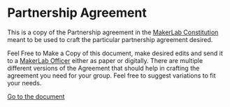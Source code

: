 # Partnership Agreement

This is a copy of the Partnership agreement in the [MakerLab Constitution](../MakerLab%20Constitution/active_constitution.md) meant to be used to craft the particular partnership agreement desired.

Feel Free to Make a Copy of this document, make desired edits and send it to a [MakerLab Officer](../current_officers.md#officers) either as paper or digitally. There are multiple different versions of the Agreement that should help in crafting the agreement you need for your group. Feel free to suggest variations to fit your needs.

[Go to the document](https://docs.google.com/document/d/1tdofLE_XqrChhrnSyy934WeVAHlSzD1Y7GTJ7MquUtc/edit?usp=sharing)


